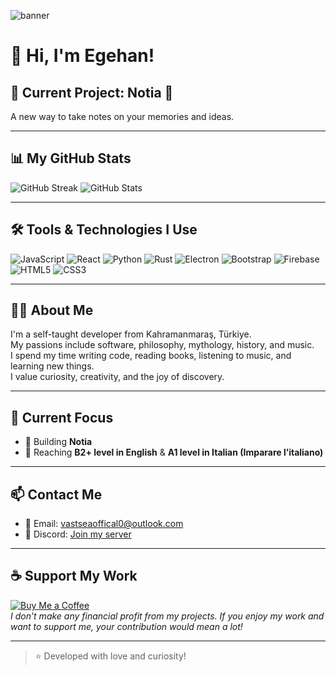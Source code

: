 ![banner](https://github.com/KaganCanSit/KaganCanSit/blob/master/ImageFiles/Gif/banner.gif?raw=true)

# 🌊 Hi, I'm Egehan!

## 🌟 Current Project: Notia 📸
A new way to take notes on your memories and ideas.

---

## 📊 My GitHub Stats
![GitHub Streak](https://github-readme-streak-stats.herokuapp.com?user=vastsea0&locale=tr)
![GitHub Stats](https://github-readme-stats.vercel.app/api?username=vastsea0&show_icons=true&theme=default&include_all_commits=true&count_private=true)

---

## 🛠️ Tools & Technologies I Use
![JavaScript](https://img.shields.io/badge/-JavaScript-F7DF1E?style=flat&logo=javascript&logoColor=black)
![React](https://img.shields.io/badge/-React-61DAFB?style=flat&logo=react&logoColor=black)
![Python](https://img.shields.io/badge/-Python-3776AB?style=flat&logo=python&logoColor=white)
![Rust](https://img.shields.io/badge/Rust-%23000000.svg?style=flat&logo=rust&logoColor=white)
![Electron](https://img.shields.io/badge/-Electron-47848F?style=flat&logo=electron&logoColor=white)
![Bootstrap](https://img.shields.io/badge/-Bootstrap-563D7C?style=flat&logo=bootstrap&logoColor=white)
![Firebase](https://img.shields.io/badge/-Firebase-FFCA28?style=flat&logo=firebase&logoColor=black)
![HTML5](https://img.shields.io/badge/-HTML5-E34F26?style=flat&logo=html5&logoColor=white)
![CSS3](https://img.shields.io/badge/-CSS3-1572B6?style=flat&logo=css3&logoColor=white)

---

## 👨‍💻 About Me
I'm a self-taught developer from Kahramanmaraş, Türkiye.  
My passions include software, philosophy, mythology, history, and music.  
I spend my time writing code, reading books, listening to music, and learning new things.  
I value curiosity, creativity, and the joy of discovery.

---

## 🌱 Current Focus
- 🚀 Building **Notia**
- 📘 Reaching **B2+ level in English** & **A1 level in Italian (Imparare l’italiano)**


---

## 📫 Contact Me
- 📧 Email: [vastseaoffical0@outlook.com](mailto:vastseaoffical0@outlook.com)
- 💬 Discord: [Join my server](https://discord.com/invite/G7dBWthb6A)

---

## ☕ Support My Work

[![Buy Me a Coffee](https://img.shields.io/badge/-Buy%20Me%20a%20Coffee-FFDD00?style=flat&logo=buy-me-a-coffee&logoColor=black)](https://buymeacoffee.com/egehankahraman)  
*I don’t make any financial profit from my projects. If you enjoy my work and want to support me, your contribution would mean a lot!*

---

> ⭐ Developed with love and curiosity!
